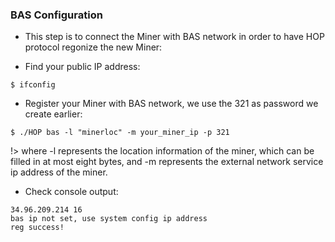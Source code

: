### BAS Configuration <!-- {docsify-ignore} -->

+ This step is to connect the Miner with BAS network in order to have HOP protocol regonize the new Miner:

+ Find your public IP address:

```console
$ ifconfig
```

+ Register your Miner with BAS network, we use the 321 as password we create earlier:


```console
$ ./HOP bas -l "minerloc" -m your_miner_ip -p 321
```

!> where -l represents the location information of the miner, which can be filled in at most eight bytes, and -m represents the external network service ip address of the miner.


+ Check console output:

```
34.96.209.214 16
bas ip not set, use system config ip address
reg success!
```